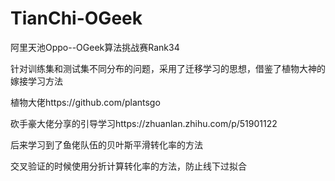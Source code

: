 # TianChi-OGeek
阿里天池Oppo--OGeek算法挑战赛Rank34

针对训练集和测试集不同分布的问题，采用了迁移学习的思想，借鉴了植物大神的嫁接学习方法

植物大佬https://github.com/plantsgo

砍手豪大佬分享的引导学习https://zhuanlan.zhihu.com/p/51901122

后来学习到了鱼佬队伍的贝叶斯平滑转化率的方法

交叉验证的时候使用分折计算转化率的方法，防止线下过拟合

